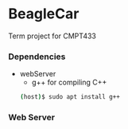 # BeagleCar
Term project for CMPT433


### Dependencies
- webServer
    - g++ for compiling C++ 
    ```bash
    (host)$ sudo apt install g++ 
    ```

### Web Server